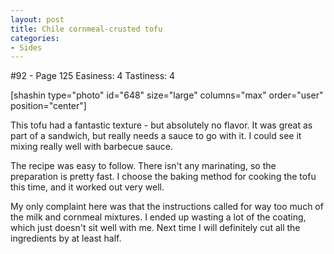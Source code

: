 ```yaml
---
layout: post
title: Chile cornmeal-crusted tofu
categories:
- Sides
---
```


#92 - Page 125
Easiness: 4
Tastiness: 4

[shashin type="photo" id="648" size="large" columns="max" order="user" position="center"]

This tofu had a fantastic texture - but absolutely no flavor. It was great as part of a sandwich, but really needs a sauce to go with it. I could see it mixing really well with barbecue sauce.

The recipe was easy to follow. There isn't any marinating, so the preparation is pretty fast. I choose the baking method for cooking the tofu this time, and it worked out very well.

My only complaint here was that the instructions called for way too much of the milk and cornmeal mixtures. I ended up wasting a lot of the coating, which just doesn't sit well with me. Next time I will definitely cut all the ingredients by at least half.
